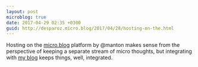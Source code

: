 ```yaml
---
layout: post
microblog: true
date: 2017-04-29 02:35 +0300
guid: http://desparoz.micro.blog/2017/04/28/hosting-on-the.html
---
```

Hosting on the [micro.blog](http://micro.blog) platform by @manton makes sense from the perspective of keeping a separate stream of micro thoughts, but integrating with [my blog](http://desparoz.com) keeps things, well, integrated.
